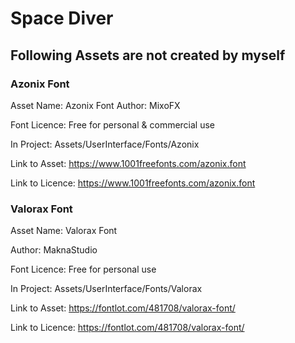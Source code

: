 # Space Diver

## Following Assets are not created by myself

### Azonix Font
Asset Name:     Azonix Font
Author:         MixoFX

Font Licence:   Free for personal & commercial use

In Project:     Assets/UserInterface/Fonts/Azonix

Link to Asset:          https://www.1001freefonts.com/azonix.font

Link to Licence:    	https://www.1001freefonts.com/azonix.font


### Valorax Font

Asset Name:     Valorax Font

Author:         MaknaStudio

Font Licence:   Free for personal use

In Project:     Assets/UserInterface/Fonts/Valorax

Link to Asset:          https://fontlot.com/481708/valorax-font/

Link to Licence:    	https://fontlot.com/481708/valorax-font/
